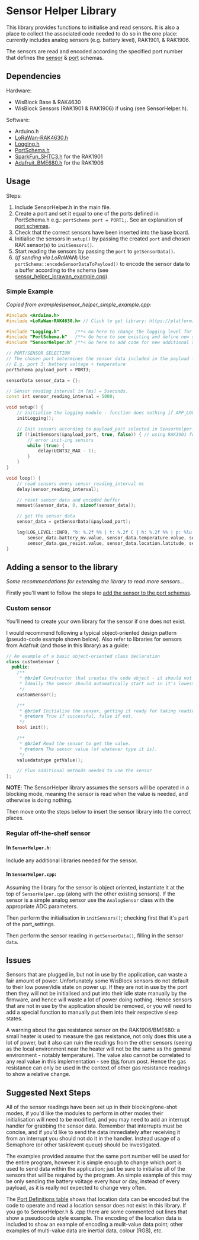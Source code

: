 # Sensor Helper Library

This library provides functions to initialise and read sensors. It is also a place to collect the associated code needed to do so in the one place: currently includes analog sensors (e.g. battery level), RAK1901, & RAK1906.

The sensors are read and encoded according the specified port number that defines the [sensor](../PortSchema/#sensor-data-payload-encoding) & [port](../PortSchema/#port-definitions) schemas.

## Dependencies

Hardware:

- WisBlock Base & RAK4630
- WisBlock Sensors (RAK1901 & RAK1906) if using (see SensorHelper.h).

Software:

- Arduino.h
- [LoRaWan-RAK4630.h](../../#environment-setup)
- [Logging.h](../Logging/)
- [PortSchema.h](../PortSchema/)
- [SparkFun_SHTC3.h](https://github.com/sparkfun/SparkFun_SHTC3_Arduino_Library) for the RAK1901
- [Adafruit_BME680.h](https://github.com/adafruit/Adafruit_BME680) for the RAK1906

## Usage

Steps:

1. Include SensorHelper.h in the main file.
2. Create a port and set it equal to one of the ports defined in PortSchema.h e.g.: `portSchema port = PORT1;`. See an explanation of [port schemas](../PortSchema/).
3. Check that the correct sensors have been inserted into the base board.
4. Initialise the sensors in `setup()` by passing the created `port` and chosen RAK sensor(s) to `initSensors()`.
5. Start reading the sensors by passing the `port` to `getSensorData()`.
6. (_If sending via LoRaWAN_) Use `portSchema::encodeSensorDataToPayload()` to encode the sensor data to a buffer according to the schema (see [sensor_helper_lorawan_example.cpp](./examples/sensor_helper_lorawan_example.cpp)).

### Simple Example

_Copied from examples\sensor_helper_simple_example.cpp:_

```c++
#include <Arduino.h>
#include <LoRaWan-RAK4630.h> // Click to get library: https://platformio.org/lib/show/6601/SX126x-Arduino

#include "Logging.h"      /**< Go here to change the logging level for the entire application. */
#include "PortSchema.h"   /**< Go here to see existing and define new sensor/port schemas. */
#include "SensorHelper.h" /**< Go here to add code for new additional sensors. */

// PORT/SENSOR SELECTION
// The chosen port determines the sensor data included in the payload - see PortSchema.h
// E.g. port 3: battery voltage + temperature
portSchema payload_port = PORT3;

sensorData sensor_data = {};

// Sensor reading interval in [ms] = 5seconds.
const int sensor_reading_interval = 5000;

void setup() {
    // initialise the logging module - function does nothing if APP_LOG_LEVEL in Logging.h = NONE
    initLogging();

    // Init sensors according to payload_port selected in SensorHelper.h
    if (!initSensors(&payload_port, true, false)) { // using RAK1901 for temp
        // error init-ing sensors
        while (true) {
            delay(UINT32_MAX - 1);
        }
    }
}

void loop() {
    // read sensors every sensor_reading_interval ms
    delay(sensor_reading_interval);

    // reset sensor data and encoded buffer
    memset(&sensor_data, 0, sizeof(sensor_data));

    // get the sensor data
    sensor_data = getSensorData(&payload_port);

    log(LOG_LEVEL::INFO, "b: %.2f %% | t: %.2f C | h: %.2f %% | p: %lu Pa | g: %lu | l: %.5f, %.5f",
        sensor_data.battery_mv.value, sensor_data.temperature.value, sensor_data.humidity.value, sensor_data.pressure.value,
        sensor_data.gas_resist.value, sensor_data.location.latitude, sensor_data.location.longitude);
}
```

## Adding a sensor to the library

_Some recommendations for extending the library to read more sensors..._

Firstly you'll want to follow the steps to [add the sensor to the port schemas](../PortSchema/#new-port-or-sensor-schema-instructions).

### Custom sensor

You'll need to create your own library for the sensor if one does not exist.

I would recommend following a typical object-oriented design pattern (pseudo-code example shown below). Also refer to libraries for sensors from Adafruit (and those in this library) as a guide:

```c++
// An example of a basic object-oriented class declaration
class customSensor {
  public:
    /**
     * @brief Constructor that creates the code object - it should not actually interract with the sensor yet
     * Ideally the sensor should automatically start out in it's lowest power mode until instantiated/read.
     */
    customSensor();

    /**
     * @brief Initialise the sensor, getting it ready for taking readings.
     * @return True if successful, false if not.
     */
    bool init();

    /**
     * @brief Read the sensor to get the value.
     * @return The sensor value (of whatever type it is).
     */
    valuedatatype getValue();

    // Plus additional methods needed to use the sensor
};
```

**NOTE**: The SensorHelper library assumes the sensors will be operated in a blocking mode, meaning the sensor is read when the value is needed, and otherwise is doing nothing.

Then move onto the steps below to insert the sensor library into the correct places.

### Regular off-the-shelf sensor

#### In `SensorHelper.h`:

Include any additional libraries needed for the sensor.

#### In `SensorHelper.cpp`:

Assuming the library for the sensor is object oriented, instantiate it at the top of `SensorHelper.cpp` (along with the other existing sensors). If the sensor is a simple analog sensor use the `AnalogSensor` class with the appropriate ADC parameters.

Then perform the initialisation in `initSensors()`; checking first that it's part of the port_settings.

Then perform the sensor reading in `getSensorData()`, filling in the sensor `data`.

## Issues

Sensors that are plugged in, but not in use by the application, can waste a fair amount of power. Unfortunately some WisBlock sensors do not default to their low power/idle state on power up. If they are not in use by the port then they will not be initialised and put into their idle state manually by the firmware, and hence will waste a lot of power doing nothing. Hence sensors that are not in use by the application should be removed, or you will need to add a special function to manually put them into their respective sleep states.

A warning about the gas resistance sensor on the RAK1906/BME680: a small heater is used to measure the gas resistance, not only does this use a lot of power, but it also can ruin the readings from the other sensors (seeing as the local environment near the heater will not be the same as the general environment - notably temperature). The value also cannot be correlated to any real value in this implementation - see [this](https://forum.rakwireless.com/t/rak7204-gas-resistance-what-should-the-values-tell-me/1716) forum post. Hence the gas resistance can only be used in the context of other gas resistance readings to show a relative change.

## Suggested Next Steps

All of the sensor readings have been set up in their blocking/one-shot modes, if you'd like the modules to perform in other modes their initialisation will need to be modified, and you may need to add an interrupt handler for grabbing the sensor data. Remember that interrupts must be concise, and if you'd like to send the data immediately after receiving it from an interrupt you should not do it in the handler. Instead usage of a Semaphore (or other task/event queue) should be investigated.

The examples provided assume that the same port number will be used for the entire program, however it is simple enough to change which port is used to send data within the application; just be sure to initialise all of the sensors that will be required by the program. An simple example of this may be only sending the battery voltage every hour or day, instead of every payload, as it is really not expected to change very often.

The [Port Definitions table](../PortSchema/#port-definitions) shows that location data can be encoded but the code to operate and read a location sensor does not exist in this library. If you go to SensorHelper.h & .cpp there are some commented out lines that show a pseudocode style example. The encoding of the location data is included to show an example of encoding a mulit-value data point; other examples of multi-value data are inertial data, colour (RGB), etc.
